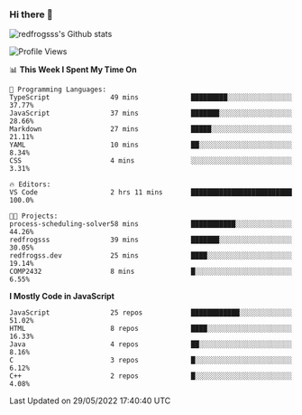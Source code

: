 ### Hi there 👋

<img src="https://github-readme-stats.vercel.app/api?username=redfrogsss&show_icons=true" alt="redfrogsss's Github stats"></img>

<!--START_SECTION:waka-->
![Profile Views](http://img.shields.io/badge/Profile%20Views-1-blue)

📊 **This Week I Spent My Time On** 

```text
💬 Programming Languages: 
TypeScript               49 mins             █████████░░░░░░░░░░░░░░░░   37.77% 
JavaScript               37 mins             ███████░░░░░░░░░░░░░░░░░░   28.66% 
Markdown                 27 mins             █████░░░░░░░░░░░░░░░░░░░░   21.11% 
YAML                     10 mins             ██░░░░░░░░░░░░░░░░░░░░░░░   8.34% 
CSS                      4 mins              ░░░░░░░░░░░░░░░░░░░░░░░░░   3.31%

🔥 Editors: 
VS Code                  2 hrs 11 mins       █████████████████████████   100.0%

🐱‍💻 Projects: 
process-scheduling-solver58 mins             ███████████░░░░░░░░░░░░░░   44.26% 
redfrogsss               39 mins             ███████░░░░░░░░░░░░░░░░░░   30.05% 
redfrogss.dev            25 mins             ████░░░░░░░░░░░░░░░░░░░░░   19.14% 
COMP2432                 8 mins              █░░░░░░░░░░░░░░░░░░░░░░░░   6.55%

```

**I Mostly Code in JavaScript** 

```text
JavaScript               25 repos            ████████████░░░░░░░░░░░░░   51.02% 
HTML                     8 repos             ████░░░░░░░░░░░░░░░░░░░░░   16.33% 
Java                     4 repos             ██░░░░░░░░░░░░░░░░░░░░░░░   8.16% 
C                        3 repos             █░░░░░░░░░░░░░░░░░░░░░░░░   6.12% 
C++                      2 repos             █░░░░░░░░░░░░░░░░░░░░░░░░   4.08%

```



 Last Updated on 29/05/2022 17:40:40 UTC
<!--END_SECTION:waka-->